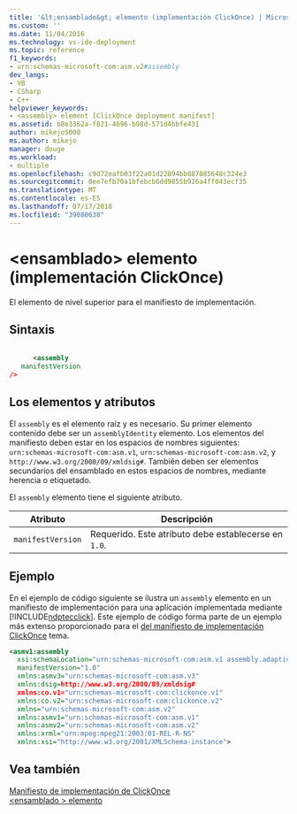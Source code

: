 ```yaml
---
title: '&lt;ensamblado&gt; elemento (implementación ClickOnce) | Microsoft Docs'
ms.custom: ''
ms.date: 11/04/2016
ms.technology: vs-ide-deployment
ms.topic: reference
f1_keywords:
- urn:schemas-microsoft-com:asm.v2#assembly
dev_langs:
- VB
- CSharp
- C++
helpviewer_keywords:
- <assembly> element [ClickOnce deployment manifest]
ms.assetid: b8e3362a-f821-4696-b98d-571d4bbfe431
author: mikejo5000
ms.author: mikejo
manager: douge
ms.workload:
- multiple
ms.openlocfilehash: c9d72eafb03f22a01d22894bb887085648c324e3
ms.sourcegitcommit: 8ee7efb70a1bfebcb6dd9855b926a4ff043ecf35
ms.translationtype: MT
ms.contentlocale: es-ES
ms.lasthandoff: 07/17/2018
ms.locfileid: "39080638"
---
```

# <a name="ltassemblygt-element-clickonce-deployment"></a>&lt;ensamblado&gt; elemento (implementación ClickOnce)
El elemento de nivel superior para el manifiesto de implementación.  
  
## <a name="syntax"></a>Sintaxis  
  
```xml  
  
      <assembly    
   manifestVersion  
/>  
```  
  
## <a name="elements-and-attributes"></a>Los elementos y atributos  
 El `assembly` es el elemento raíz y es necesario. Su primer elemento contenido debe ser un `assemblyIdentity` elemento. Los elementos del manifiesto deben estar en los espacios de nombres siguientes: `urn:schemas-microsoft-com:asm.v1`, `urn:schemas-microsoft-com:asm.v2`, y `http://www.w3.org/2000/09/xmldsig#`. También deben ser elementos secundarios del ensamblado en estos espacios de nombres, mediante herencia o etiquetado.  
  
 El `assembly` elemento tiene el siguiente atributo.  
  
|Atributo|Descripción|  
|---------------|-----------------|  
|`manifestVersion`|Requerido. Este atributo debe establecerse en `1.0`.|  
  
## <a name="example"></a>Ejemplo  
 En el ejemplo de código siguiente se ilustra un `assembly` elemento en un manifiesto de implementación para una aplicación implementada mediante [!INCLUDE[ndptecclick](../deployment/includes/ndptecclick_md.md)]. Este ejemplo de código forma parte de un ejemplo más extenso proporcionado para el [del manifiesto de implementación ClickOnce](../deployment/clickonce-deployment-manifest.md) tema.  
  
```xml  
<asmv1:assembly   
  xsi:schemaLocation="urn:schemas-microsoft-com:asm.v1 assembly.adaptive.xsd"  
  manifestVersion="1.0"  
  xmlns:asmv3="urn:schemas-microsoft-com:asm.v3"  
  xmlns:dsig=http://www.w3.org/2000/09/xmldsig#  
  xmlns:co.v1="urn:schemas-microsoft-com:clickonce.v1"  
  xmlns:co.v2="urn:schemas-microsoft-com:clickonce.v2"  
  xmlns="urn:schemas-microsoft-com:asm.v2"  
  xmlns:asmv1="urn:schemas-microsoft-com:asm.v1"  
  xmlns:asmv2="urn:schemas-microsoft-com:asm.v2"  
  xmlns:xrml="urn:mpeg:mpeg21:2003:01-REL-R-NS"  
  xmlns:xsi="http://www.w3.org/2001/XMLSchema-instance">  
```  
  
## <a name="see-also"></a>Vea también  
 [Manifiesto de implementación de ClickOnce](../deployment/clickonce-deployment-manifest.md)   
 [\<ensamblado > elemento](../deployment/assembly-element-clickonce-application.md)